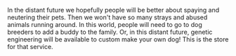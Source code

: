 In the distant future we hopefully people will be better about spaying and neutering their pets. Then we won't have so many strays and abused animals running around. In this world, people will need to go to dog breeders to add a buddy to the family. Or, in this distant future, genetic engineering will be available to custom make your own dog! This is the store for that service.
